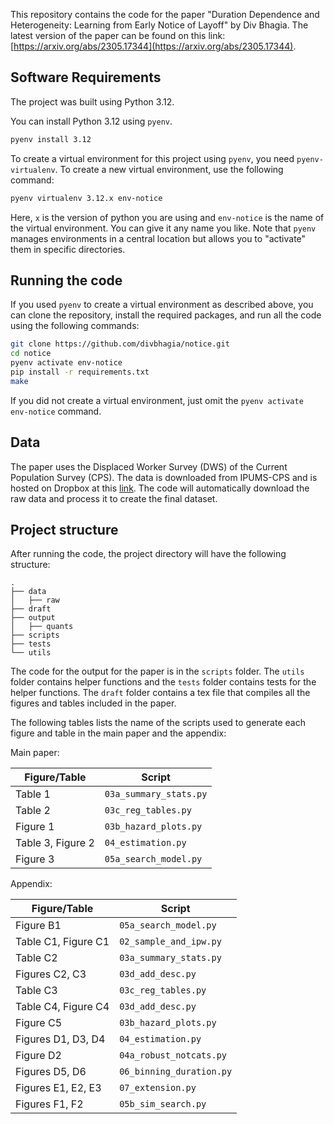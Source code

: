 
This repository contains the code for the paper "Duration Dependence and Heterogeneity: Learning from Early Notice of Layoff" by Div Bhagia. The latest version of the paper can be found on this link: [https://arxiv.org/abs/2305.17344](https://arxiv.org/abs/2305.17344).

## Software Requirements

The project was built using Python 3.12.

You can install Python 3.12 using `pyenv`.
```bash
pyenv install 3.12
```
To create a virtual environment for this project using `pyenv`, you need `pyenv-virtualenv`. To create a new virtual environment, use the following command:
```bash
pyenv virtualenv 3.12.x env-notice
```
Here, `x` is the version of python you are using and `env-notice` is the name of the virtual environment. You can give it any name you like. Note that `pyenv` manages environments in a central location but allows you to "activate" them in specific directories. 

## Running the code

If you used `pyenv` to create a virtual environment as described above, you can clone the repository, install the required packages, and run all the code using the following commands:
```bash
git clone https://github.com/divbhagia/notice.git
cd notice
pyenv activate env-notice
pip install -r requirements.txt
make 
```
If you did not create a virtual environment, just omit the `pyenv activate env-notice` command.

## Data
The paper uses the Displaced Worker Survey (DWS) of the Current Population Survey (CPS). The data is downloaded from IPUMS-CPS and is hosted on Dropbox at this [link](https://www.dropbox.com/scl/fo/r2gg07w5qy9kygd00uhbq/AFRzAmOEtgqU7uE2kauVTPw?rlkey=7rz8wj46r8gdrnjm9gbzdx47g&dl=0). The code will automatically download the raw data and process it to create the final dataset.

## Project structure

After running the code, the project directory will have the following structure:

```
.
├── data
│   ├── raw
├── draft
├── output
│   ├── quants
├── scripts
├── tests
└── utils
```

The code for the output for the paper is in the `scripts` folder. The `utils` folder contains helper functions and the `tests` folder contains tests for the helper functions. The `draft` folder contains a tex file that compiles all the figures and tables included in the paper.

The following tables lists the name of the scripts used to generate each figure and table in the main paper and the appendix:

Main paper:

| Figure/Table | Script |
|--------------|--------|
Table 1 | `03a_summary_stats.py` |
Table 2 | `03c_reg_tables.py` |
Figure 1 | `03b_hazard_plots.py` |
Table 3, Figure 2 | `04_estimation.py` |
Figure 3 | `05a_search_model.py` |

Appendix:

| Figure/Table | Script |
|--------------|--------|
Figure B1 | `05a_search_model.py`  |
Table C1, Figure C1 | `02_sample_and_ipw.py` |
Table C2 | `03a_summary_stats.py` |
Figures C2, C3 | `03d_add_desc.py` |
Table C3 | `03c_reg_tables.py`  |
Table C4, Figure C4 | `03d_add_desc.py` |
Figure C5 | `03b_hazard_plots.py`  |
Figures D1, D3, D4 | `04_estimation.py` |
Figure D2 | `04a_robust_notcats.py` |
Figures D5, D6 | `06_binning_duration.py` |
Figures E1, E2, E3 | `07_extension.py` |
Figures F1, F2 | `05b_sim_search.py` |



